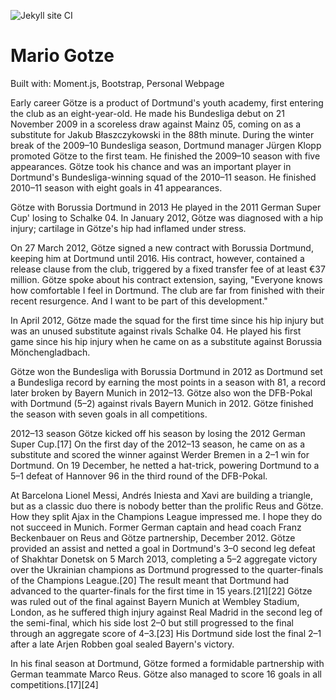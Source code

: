 ![Jekyll site CI](https://github.com/andrewchoi5/andrewchoi5/workflows/Jekyll%20site%20CI/badge.svg?branch=master)

# Mario Gotze

Built with: Moment.js, Bootstrap,  Personal Webpage

Early career
Götze is a product of Dortmund's youth academy, first entering the club as an eight-year-old. He made his Bundesliga debut on 21 November 2009 in a scoreless draw against Mainz 05, coming on as a substitute for Jakub Błaszczykowski in the 88th minute. During the winter break of the 2009–10 Bundesliga season, Dortmund manager Jürgen Klopp promoted Götze to the first team. He finished the 2009–10 season with five appearances. Götze took his chance and was an important player in Dortmund's Bundesliga-winning squad of the 2010–11 season. He finished 2010–11 season with eight goals in 41 appearances.


Götze with Borussia Dortmund in 2013
He played in the 2011 German Super Cup' losing to Schalke 04. In January 2012, Götze was diagnosed with a hip injury; cartilage in Götze's hip had inflamed under stress.

On 27 March 2012, Götze signed a new contract with Borussia Dortmund, keeping him at Dortmund until 2016. His contract, however, contained a release clause from the club, triggered by a fixed transfer fee of at least €37 million. Götze spoke about his contract extension, saying, "Everyone knows how comfortable I feel in Dortmund. The club are far from finished with their recent resurgence. And I want to be part of this development."

In April 2012, Götze made the squad for the first time since his hip injury but was an unused substitute against rivals Schalke 04. He played his first game since his hip injury when he came on as a substitute against Borussia Mönchengladbach.

Götze won the Bundesliga with Borussia Dortmund in 2012 as Dortmund set a Bundesliga record by earning the most points in a season with 81, a record later broken by Bayern Munich in 2012–13. Götze also won the DFB-Pokal with Dortmund (5–2) against rivals Bayern Munich in 2012. Götze finished the season with seven goals in all competitions.

2012–13 season
Götze kicked off his season by losing the 2012 German Super Cup.[17] On the first day of the 2012–13 season, he came on as a substitute and scored the winner against Werder Bremen in a 2–1 win for Dortmund. On 19 December, he netted a hat-trick, powering Dortmund to a 5–1 defeat of Hannover 96 in the third round of the DFB-Pokal.

At Barcelona Lionel Messi, Andrés Iniesta and Xavi are building a triangle, but as a classic duo there is nobody better than the prolific Reus and Götze. How they split Ajax in the Champions League impressed me. I hope they do not succeed in Munich.
Former German captain and head coach Franz Beckenbauer on Reus and Götze partnership, December 2012.
Götze provided an assist and netted a goal in Dortmund's 3–0 second leg defeat of Shakhtar Donetsk on 5 March 2013, completing a 5–2 aggregate victory over the Ukrainian champions as Dortmund progressed to the quarter-finals of the Champions League.[20] The result meant that Dortmund had advanced to the quarter-finals for the first time in 15 years.[21][22] Götze was ruled out of the final against Bayern Munich at Wembley Stadium, London, as he suffered thigh injury against Real Madrid in the second leg of the semi-final, which his side lost 2–0 but still progressed to the final through an aggregate score of 4–3.[23] His Dortmund side lost the final 2–1 after a late Arjen Robben goal sealed Bayern's victory.

In his final season at Dortmund, Götze formed a formidable partnership with German teammate Marco Reus. Götze also managed to score 16 goals in all competitions.[17][24]
